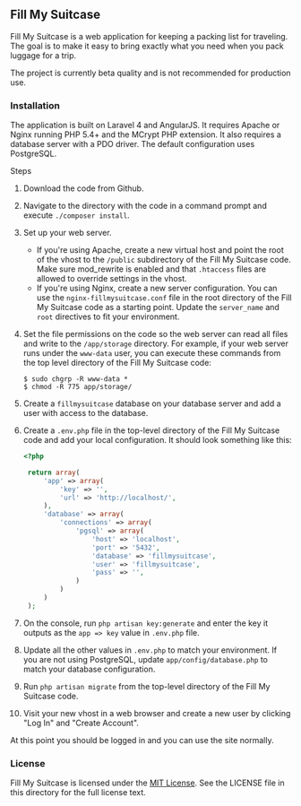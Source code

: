 ## Fill My Suitcase

Fill My Suitcase is a web application for keeping a packing list for traveling.
The goal is to make it easy to bring exactly what you need when you pack luggage
for a trip.

The project is currently beta quality and is not recommended for production use.

### Installation

The application is built on Laravel 4 and AngularJS.  It requires Apache or
Nginx running PHP 5.4+ and the MCrypt PHP extension.  It also requires a
database server with a PDO driver.  The default configuration uses PostgreSQL.

Steps

1. Download the code from Github.
2. Navigate to the directory with the code in a command prompt and execute
   `./composer install`.
3. Set up your web server.
   * If you're using Apache, create a new virtual host and point the root of
   the vhost to the `/public` subdirectory of the Fill My Suitcase code. Make
   sure mod_rewrite is enabled and that `.htaccess` files are allowed to
   override settings in the vhost.
   * If you're using Nginx, create a new server configuration. You can use the
   `nginx-fillmysuitcase.conf` file in the root directory of the Fill My
   Suitcase code as a starting point. Update the `server_name` and `root`
   directives to fit your environment.
4. Set the file permissions on the code so the web server can read all files
   and write to the `/app/storage` directory. For example, if your web server
   runs under the `www-data` user, you can execute these commands from the
   top level directory of the Fill My Suitcase code:

   ```
   $ sudo chgrp -R www-data *
   $ chmod -R 775 app/storage/
   ```
5. Create a `fillmysuitcase` database on your database server and add a user
   with access to the database.
6. Create a `.env.php` file in the top-level directory of the Fill My Suitcase
   code and add your local configuration. It should look something like this:
   ```php
   <?php

    return array(
        'app' => array(
            'key' => '',
            'url' => 'http://localhost/',
        ),
        'database' => array(
            'connections' => array(
                'pgsql' => array(
                    'host' => 'localhost',
                    'port' => '5432',
                    'database' => 'fillmysuitcase',
                    'user' => 'fillmysuitcase',
                    'pass' => '',
                )
            )
        )
    );
    ```

7. On the console, run `php artisan key:generate` and enter the key it outputs
   as the `app => key` value in `.env.php` file.
8. Update all the other values in `.env.php` to match your environment. If you
   are not using PostgreSQL, update `app/config/database.php` to match your
   database configuration.
9. Run `php artisan migrate` from the top-level directory of the Fill My
   Suitcase code.
10. Visit your new vhost in a web browser and create a new user by clicking
   "Log In" and "Create Account".

At this point you should be logged in and you can use the site normally.

### License

Fill My Suitcase is licensed under the
[MIT License](http://opensource.org/licenses/MIT).  See the LICENSE file in
this directory for the full license text.

